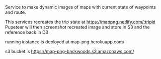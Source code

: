 Service to make dynamic images of maps with current state of waypoints and route.

This services recreates the trip state at https://mappng.netlify.com/:tripid
Pupeteer will then screenshot recreated image and store in S3 and the reference back in DB

running instance is deployed at map-png.herokuapp.com/

s3 bucket is https://map-png-backwoods.s3.amazonaws.com/

 
